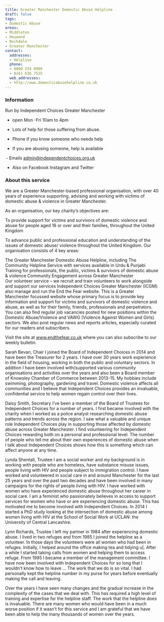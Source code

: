 ```yaml
---
title: Greater Manchester Domestic Abuse Helpline
draft: false
tags:
- Domestic Abuse
areas:
- Middleton
- Heywood
- Rochdale
- Greater Manchester
contact:
  addresses:
  - Helpline
  phone:
  - ​0800 254 0909
  - 0161 636 7525
  web_addresses:
  - http://www.domesticabusehelpline.co.uk 
---
```


### Information  
Run by Independent Choices Greater Manchester  
- open Mon -Fri  10am to 4pm    

- Lots of help for those suffering from abuse.
- Phone if you know someone who needs help
- If you are abusing someone, help is available

 - Emails   admin@independentchoices.org.uk

- Also on Facebook Instagram and Twitter

### About this service  

We are a Greater Manchester-based professional organisation, with over 40 years of experience supporting, advising and working with victims of domestic abuse & violence in Greater Manchester.  

 As an organisation, our key charity’s objectives are: 

 To provide support for victims and survivors of domestic violence and abuse for people aged 16 or over and their families, throughout the United Kingdom 

To advance public and professional education and understanding of the issues of domestic abuse/ violence throughout the United Kingdom. 
  Our organisation consists of 4 key areas: 

The Greater Manchester Domestic Abuse Helpline, including The Community Helpline Service with services available in Urdu & Punjabi 
Training for professionals, the public, victims & survivors of domestic abuse & violence 
Community Engagement across Greater Manchester  
Our volunteer service – we recruit and train volunteers to work alongside and support our services 
 Independent Choices Greater Manchester (ICGM) also manage and run the End the Fear website. This is a Greater Manchester focussed website whose primary focus is to provide key information and support for victims and survivors of domestic violence and abuse, as well as for their family, friends, professionals and perpetrators. You can also find regular job vacancies posted for new positions within the Domestic Abuse/Violence and VAWG (Violence Against Women and Girls) sectors. We also post regular news and reports articles, especially curated for our readers and subscribers.  

 Visit the site at www.endthefear.co.uk where you can also subscribe to our weekly bulletin. 

Sarah Bevan, Chair
I joined the Board of Independent Choices in 2014 and have been the Treasurer for 2 years. I have over 30 years work experience in the field of housing, working in both the public and voluntary sectors. In addition I have been involved with/supported various community organisations and activities over the years and also been a Board member of Knowsley Chamber of Commerce between 2013-15. My hobbies include swimming, photography, gardening and travel. Domestic violence affects all communities and I believe that Independent Choices provides an invaluable, confidential service to help women regain control over their lives.

Daisy Smith, Secretary
I’ve been a member of the Board of Trustees for Independent Choices for a number of years. I first became involved with the charity when I worked as a police analyst researching domestic abuse patterns and trends across the region. I saw what a valuable and unique role Independent Choices play in supporting those affected by domestic abuse across Greater Manchester. I find volunteering for Independent Choices rewarding both on a personal and professional level. The number of people who tell me about their own experiences of domestic abuse when I talk about Independent Choices shows how this is something which can affect anyone at any time.

Lynda Shentall, Trustee
I am a social worker and my background is in working with people who are homeless, have substance misuse issues, people living with HIV and people subject to immigration control. I have worked and volunteered in social care in and around Manchester for the last 25 years and over the past two decades and have been involved in many campaigns for the rights of people living with HIV. I have worked with women who have experienced domestic abuse throughout her career in social care. I am a feminist who passionately believes in access to support services for women who have or are experiencing domestic abuse. This has motivated me to become involved with Independent Choices.  In 2014 I started a PhD study looking at the intersection of domestic abuse among women living with HIV at the School of Social Work at UCLAN: the University of Central Lancashire.

Lynn Richards, Trustee
I left my partner in 1984 after experiencing domestic abuse. I lived in two refuges and from 1985 I joined the helpline as a volunteer. In those days the volunteers were all women who had been in refuges. Initially, I helped around the office making tea and tidying u[. After a while I started taking calls from women and helping them to access refuge. From 1995 I became a member of the management committee. I have now been involved with Independent Choices for so long that I wouldn’t know how to leave … The work that we do is so vital. I had personally kept the helpline number in my purse for years before eventually making the call and leaving.

Over the years I have seen many changes and the gradual increase in the complexity of the cases that we deal with. This has required a high level of training and expertise for the helpline staff. The work that the helpline does is invaluable. There are many women who would have been in a much worse position if it wasn’t for this service and I am grateful that we have been able to help the many thousands of women over the years.
